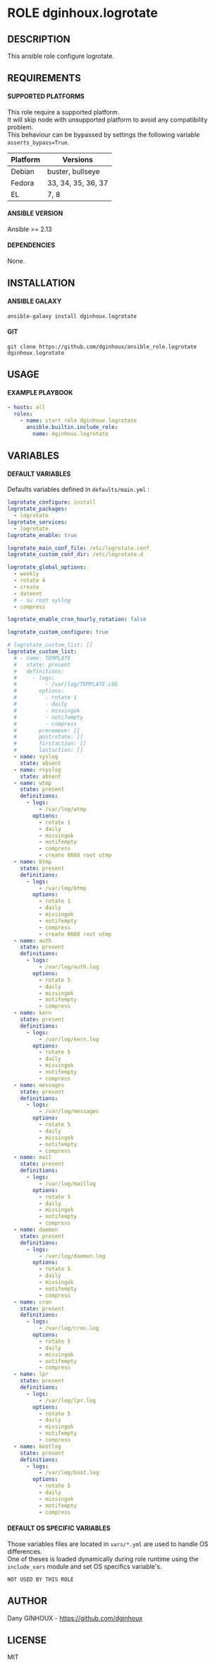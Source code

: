 # ROLE dginhoux.logrotate



## DESCRIPTION

This ansible role configure logrotate.


## REQUIREMENTS

#### SUPPORTED PLATFORMS

This role require a supported platform.<br />
It will skip node with unsupported platform to avoid any compatibility problem.<br />
This behaviour can be bypassed by settings the following variable `asserts_bypass=True`.

| Platform | Versions |
|----------|----------|
| Debian | buster, bullseye |
| Fedora | 33, 34, 35, 36, 37 |
| EL | 7, 8 |

#### ANSIBLE VERSION

Ansible >= 2.13

#### DEPENDENCIES

None.



## INSTALLATION

#### ANSIBLE GALAXY

```shell
ansible-galaxy install dginhoux.logrotate
```
#### GIT

```shell
git clone https://github.com/dginhoux/ansible_role.logrotate dginhoux.logrotate
```


## USAGE

#### EXAMPLE PLAYBOOK

```yaml
- hosts: all
  roles:
    - name: start role dginhoux.logrotate
      ansible.builtin.include_role:
        name: dginhoux.logrotate
```


## VARIABLES

#### DEFAULT VARIABLES

Defaults variables defined in `defaults/main.yml` : 

```yaml
logrotate_configure: install
logrotate_packages:
  - logrotate
logrotate_services:
  - logrotate
logrotate_enable: true

logrotate_main_conf_file: /etc/logrotate.conf
logrotate_custom_conf_dir: /etc/logrotate.d

logrotate_global_options:
  - weekly
  - rotate 4
  - create
  - dateext
  # - su root syslog
  - compress

logrotate_enable_cron_hourly_rotation: false

logrotate_custom_configure: true

# logrotate_custom_list: []
logrotate_custom_list:
  # - name: TEMPLATE
  #   state: present
  #   definitions:
  #     - logs:
  #         - /var/log/TEMPLATE.LOG
  #       options:
  #         - rotate 1
  #         - daily
  #         - missingok
  #         - notifempty
  #         - compress
  #       preremove: []
  #       postrotate: []
  #       firstaction: []
  #       lastaction: []
  - name: syslog
    state: absent
  - name: rsyslog
    state: absent
  - name: wtmp
    state: present
    definitions:
      - logs:
          - /var/log/wtmp
        options:
          - rotate 1
          - daily
          - missingok
          - notifempty
          - compress
          - create 0660 root utmp
  - name: btmp
    state: present
    definitions:
      - logs:
          - /var/log/btmp
        options:
          - rotate 1
          - daily
          - missingok
          - notifempty
          - compress
          - create 0660 root utmp
  - name: auth
    state: present
    definitions:
      - logs:
          - /var/log/auth.log
        options:
          - rotate 5
          - daily
          - missingok
          - notifempty
          - compress
  - name: kern
    state: present
    definitions:
      - logs:
          - /var/log/kern.log
        options:
          - rotate 5
          - daily
          - missingok
          - notifempty
          - compress
  - name: messages
    state: present
    definitions:
      - logs:
          - /var/log/messages
        options:
          - rotate 5
          - daily
          - missingok
          - notifempty
          - compress
  - name: mail
    state: present
    definitions:
      - logs:
          - /var/log/maillog
        options:
          - rotate 5
          - daily
          - missingok
          - notifempty
          - compress
  - name: daemon
    state: present
    definitions:
      - logs:
          - /var/log/daemon.log
        options:
          - rotate 5
          - daily
          - missingok
          - notifempty
          - compress
  - name: cron
    state: present
    definitions:
      - logs:
          - /var/log/cron.log
        options:
          - rotate 5
          - daily
          - missingok
          - notifempty
          - compress
  - name: lpr
    state: present
    definitions:
      - logs:
          - /var/log/lpr.log
        options:
          - rotate 5
          - daily
          - missingok
          - notifempty
          - compress
  - name: bootlog
    state: present
    definitions:
      - logs:
          - /var/log/boot.log
        options:
          - rotate 5
          - daily
          - missingok
          - notifempty
          - compress
```

#### DEFAULT OS SPECIFIC VARIABLES

Those variables files are located in `vars/*.yml` are used to handle OS differences.<br />
One of theses is loaded dynamically during role runtime using the `include_vars` module and set OS specifics variable's.

`NOT USED BY THIS ROLE`


## AUTHOR

Dany GINHOUX - https://github.com/dginhoux



## LICENSE

MIT
